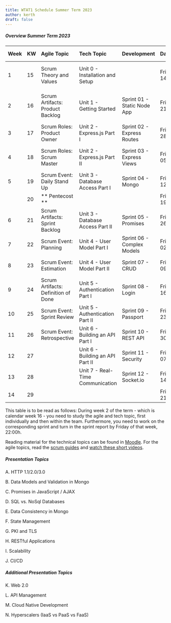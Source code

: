 ```yaml
---
title: WTAT1 Schedule Summer Term 2023
author: kerth
draft: false
---
```



##### Overview Summer Term 2023

| Week | KW  | Agile Topic                        | Tech Topic                           | Development                  | Date               | Time            | Presentations/Class Topics                                         |
|:---- |:--- |:---------------------------------- |:-------------------------------------|:---------------------------- |:------------------ |:--------------- |:-------------------------------------------------------------------|
| 1    | 15  | Scrum Theory and Values            | Unit 0 - Installation and Setup      |                              | Fri 14/04/2023     | 15:45-17:15     | Introduction to Class, Scrum Overview, Product Backlogs            |
| 2    | 16  | Scrum Artifacts: Product Backlog   | Unit 1 - Getting Started             | Sprint 01 - Static Node App  | Fri 21/04/2023     | 15:45-17:15     | Project Proposals and Teams, Presentation Assignments, Node.js     |
| 3    | 17  | Scrum Roles: Product Owner         | Unit 2 - Express.js Part I           | Sprint 02 - Express Routes   | Fri 28/04/2023     | 15:45-17:15     | Presentation Topic A, Design Patterns                              |
| 4    | 18  | Scrum Roles: Scrum Master          | Unit 2 - Express.js Part II          | Sprint 03 - Express Views    | Fri 05/05/2023     | 15:45-17:15     | Presentation Topic B, Data Models, Database Connectivity           |
| 5    | 19  | Scrum Event: Daily Stand Up        | Unit 3 - Database Access Part I      | Sprint 04 - Mongo            | Fri 12/05/2023     | 15:45-17:15     | Presentation Topic C, Concurrency and Race Conditions              |
|      | 20  | ** Pentecost **                    |                                      |                              | Fri 19/05/2023     | 15:45-17:15     | No class                                                           |
| 6    | 21  | Scrum Artifacts: Sprint Backlog    | Unit 3 - Database Access Part II     | Sprint 05 - Promises         | Fri 26/05/2023     | 15:45-17:15     | Presentation Topic D, Big Data Persistence                         |
| 7    | 22  | Scrum Event: Planning              | Unit 4 - User Model Part I           | Sprint 06 - Complex Models   | Fri 02/06/2023     | 15:45-17:15     | Presentation Topic E, Data Consistency Strategies                  |
| 8    | 23  | Scrum Event: Estimation            | Unit 4 - User Model Part II          | Sprint 07 - CRUD             | Fri 09/06/2023     | 15:45-17:15     | Presentation Topic F, 12factor Applications                        |
| 9    | 24  | Scrum Artifacts: Definition of Done| Unit 5 - Authentication Part I       | Sprint 08 - Login            | Fri 16/06/2023     | 15:45-17:15     | Presentation Topic G, Common Security Protocols                    |
| 10   | 25  | Scrum Event: Sprint Review         | Unit 5 - Authentication Part II      | Sprint 09 - Passport         | Fri 23/06/2023     | 15:45-17:15     | Presentation Topic H, Microservice Architectures                   |
| 11   | 26  | Scrum Event: Retrospective         | Unit 6 - Building an API Part I      | Sprint 10 - REST API         | Fri 30/06/2023     | 15:45-17:15     | Presentation Topic I, JWT                                          |
| 12   | 27  |                                    | Unit 6 - Building an API Part II     | Sprint 11 - Security         | Fri 07/07/2023     | 15:45-17:15     | Presentation Topic J, gRPC                                         |
| 13   | 28  |                                    | Unit 7 - Real-Time Communication     | Sprint 12 - Socket.io        | Fri 14/07/2023     | 15:45-17:15     | Presentation Topic D, Cloud Native Development                     |
| 14   | 29  |                                    |                                      |                              | Fri 21/07/2023     | 15:45-18:45     | Exam                                                               |

This table is to be read as follows:
During week 2 of the term - which is calendar week 16 - you need to study the agile and tech topic, first individually and then within the team. Furthermore, you need to work on the corresponding sprint and turn in the sprint report by Friday of that week, 22:00h.

Reading material for the technical topics can be found in [Moodle](https://moodle.htw-berlin.de/course/view.php?id=37299).
For the agile topics, read the [scrum guides](https://scrumguides.org/index.html) and [watch these short videos](https://www.scrumalliance.org/learn-about-scrum/scrum-elearning-series/).

##### Presentation Topics

A. HTTP 1.1/2.0/3.0

B. Data Models and Validation in Mongo

C. Promises in JavaScript / AJAX 

D. SQL vs. NoSql Databases

E. Data Consistency in Mongo

F. State Management

G. PKI and TLS

H. RESTful Applications

I. Scalability

J. CI/CD

##### Additional Presentation Topics
K. Web 2.0

L. API Management

M. Cloud Native Development

N. Hyperscalers (IaaS vs PaaS vs FaaS)